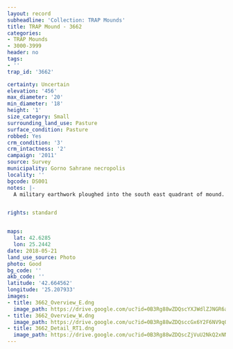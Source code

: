 ```yaml
---
layout: record
subheadline: 'Collection: TRAP Mounds'
title: TRAP Mound - 3662
categories:
- TRAP Mounds
- 3000-3999
header: no
tags:
- ''
trap_id: '3662'

certainty: Uncertain
elevation: '456'
max_diameter: '20'
min_diameter: '18'
height: '1'
size_category: Small
surrounding_land_use: Pasture
surface_condition: Pasture
robbed: Yes
crm_condition: '3'
crm_intactness: '2'
campaign: '2011'
source: Survey
municipality: Gorno Sahrane necropolis
locality: ''
bgcode: DS001
notes: |-
  A military earthwork ploughed into the south east quadrant of mound.


rights: standard


maps:
  lat: 42.6285
  lon: 25.2442
date: 2018-05-21
land_use_source: Photo
photo: Good
bg_code: ''
akb_code: ''
latitude: '42.664562'
longitude: '25.207933'
images:
- title: 3662_Overview_E.dng
  image_path: https://drive.google.com/uc?id=0B3Rg88wZDQscYXJWdlZJNGR6aW8
- title: 3662_Overview_W.dng
  image_path: https://drive.google.com/uc?id=0B3Rg88wZDQsccGx6Y2F6NV9qQUE
- title: 3662_Detail_RT1.dng
  image_path: https://drive.google.com/uc?id=0B3Rg88wZDQscZjVuU2NkQ2xNNEU
---
```


